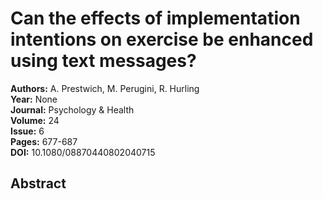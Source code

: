 # Can the effects of implementation intentions on exercise be enhanced using text messages?

**Authors:** A. Prestwich, M. Perugini, R. Hurling  
**Year:** None  
**Journal:** Psychology & Health  
**Volume:** 24  
**Issue:** 6  
**Pages:** 677-687  
**DOI:** 10.1080/08870440802040715  

## Abstract


